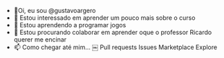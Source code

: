 - 👋Oi, eu sou @gustavoargero
- 👀 Estou interessado em aprender um pouco mais sobre o curso
- 🌱 Estou aprendendo a programar jogos 
- 💞️ Estou procurando colaborar em aprender oque o professor Ricardo querer me encinar 
- 📫 Como chegar até mim...
￼
Pull requests
Issues
Marketplace
Explore


<!---
gustavoargero/gustavoargero is a ✨ special ✨ repository because its `README.md` (this file) appears on your GitHub profile.
You can click the Preview link to take a look at your changes.
--->
